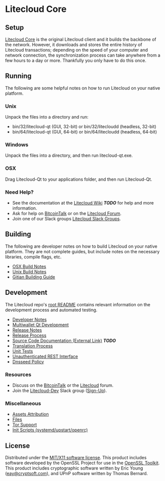 Litecloud Core
=====================

Setup
---------------------
[Litecloud Core](http://litecloud.org/wallet) is the original Litecloud client and it builds the backbone of the network. However, it downloads and stores the entire history of Litecloud transactions; depending on the speed of your computer and network connection, the synchronization process can take anywhere from a few hours to a day or more. Thankfully you only have to do this once.

Running
---------------------
The following are some helpful notes on how to run Litecloud on your native platform.

### Unix

Unpack the files into a directory and run:

- bin/32/litecloud-qt (GUI, 32-bit) or bin/32/litecloudd (headless, 32-bit)
- bin/64/litecloud-qt (GUI, 64-bit) or bin/64/litecloudd (headless, 64-bit)

### Windows

Unpack the files into a directory, and then run litecloud-qt.exe.

### OSX

Drag Litecloud-Qt to your applications folder, and then run Litecloud-Qt.

### Need Help?

* See the documentation at the [Litecloud Wiki](https://en.bitcoin.it/wiki/Main_Page) ***TODO***
for help and more information.
* Ask for help on [BitcoinTalk](https://bitcointalk.org/index.php?topic=1262920.0) or on the [Litecloud Forum](http://forum.litecloud.org/).
* Join one of our Slack groups [Litecloud Slack Groups](https://litecloud.org/slack-logins/).

Building
---------------------
The following are developer notes on how to build Litecloud on your native platform. They are not complete guides, but include notes on the necessary libraries, compile flags, etc.

- [OSX Build Notes](build-osx.md)
- [Unix Build Notes](build-unix.md)
- [Gitian Building Guide](gitian-building.md)

Development
---------------------
The Litecloud repo's [root README](https://github.com/Litecloud-Project/Litecloud/blob/master/README.md) contains relevant information on the development process and automated testing.

- [Developer Notes](developer-notes.md)
- [Multiwallet Qt Development](multiwallet-qt.md)
- [Release Notes](release-notes.md)
- [Release Process](release-process.md)
- [Source Code Documentation (External Link)](https://dev.visucore.com/bitcoin/doxygen/) ***TODO***
- [Translation Process](translation_process.md)
- [Unit Tests](unit-tests.md)
- [Unauthenticated REST Interface](REST-interface.md)
- [Dnsseed Policy](dnsseed-policy.md)

### Resources

* Discuss on the [BitcoinTalk](https://bitcointalk.org/index.php?topic=1262920.0) or the [Litecloud](http://forum.litecloud.org/) forum.
* Join the [Litecloud-Dev](https://litecloud-dev.slack.com/) Slack group ([Sign-Up](https://litecloud-dev.herokuapp.com/)).

### Miscellaneous
- [Assets Attribution](assets-attribution.md)
- [Files](files.md)
- [Tor Support](tor.md)
- [Init Scripts (systemd/upstart/openrc)](init.md)

License
---------------------
Distributed under the [MIT/X11 software license](http://www.opensource.org/licenses/mit-license.php).
This product includes software developed by the OpenSSL Project for use in the [OpenSSL Toolkit](https://www.openssl.org/). This product includes
cryptographic software written by Eric Young ([eay@cryptsoft.com](mailto:eay@cryptsoft.com)), and UPnP software written by Thomas Bernard.
